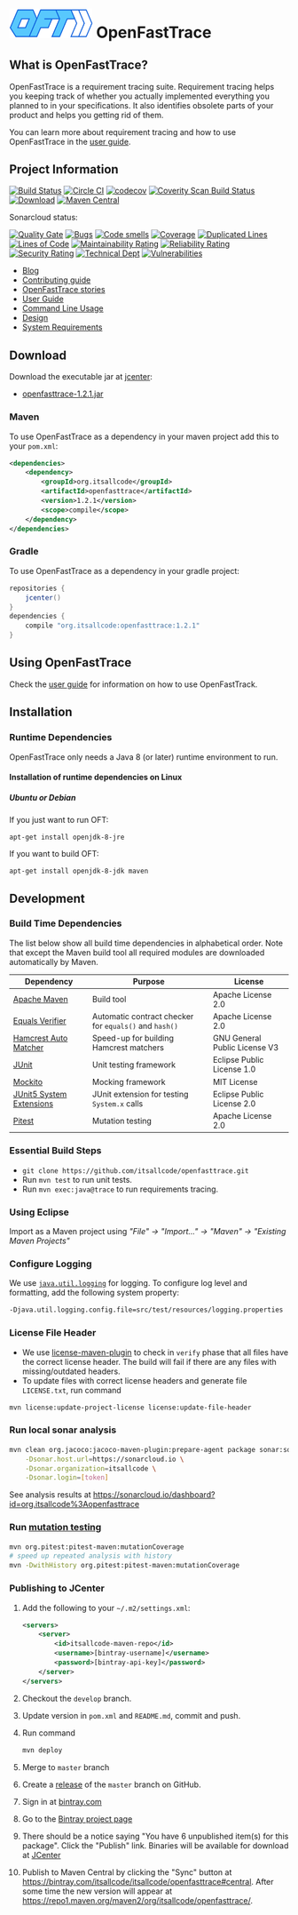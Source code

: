 # <img src="src/main/resources/openfasttrace_logo.svg" alt="OFT logo" width="150"/> OpenFastTrace

## What is OpenFastTrace?

OpenFastTrace is a requirement tracing suite. Requirement tracing helps you keeping track of whether you actually implemented everything you planned to in your specifications. It also identifies obsolete parts of your product and helps you getting rid of them.

You can learn more about requirement tracing and how to use OpenFastTrace in the [user guide](doc/user_guide.md).

## Project Information

[![Build Status](https://travis-ci.org/itsallcode/openfasttrace.svg)](https://travis-ci.org/itsallcode/openfasttrace)
[![Circle CI](https://circleci.com/gh/itsallcode/openfasttrace.svg?style=svg)](https://circleci.com/gh/itsallcode/openfasttrace)
[![codecov](https://codecov.io/gh/itsallcode/openfasttrace/branch/develop/graph/badge.svg)](https://codecov.io/gh/itsallcode/openfasttrace)
[![Coverity Scan Build Status](https://scan.coverity.com/projects/14936/badge.svg)](https://scan.coverity.com/projects/itsallcode-openfasttrace)
[![Download](https://api.bintray.com/packages/itsallcode/itsallcode/openfasttrace/images/download.svg)](https://bintray.com/itsallcode/itsallcode/openfasttrace/_latestVersion)
[![Maven Central](https://img.shields.io/maven-central/v/org.itsallcode/openfasttrace.svg?label=Maven%20Central)](http://search.maven.org/#search%7Cga%7C1%7Cg%3A%22org.itsallcode%22%20a%3A%22openfasttrace%22)

Sonarcloud status:

[![Quality Gate](https://sonarcloud.io/api/project_badges/measure?project=org.itsallcode%3Aopenfasttrace%3Adevelop&metric=alert_status)](https://sonarcloud.io/dashboard?id=org.itsallcode%3Aopenfasttrace%3Adevelop)
[![Bugs](https://sonarcloud.io/api/project_badges/measure?project=org.itsallcode%3Aopenfasttrace%3Adevelop&metric=bugs)](https://sonarcloud.io/dashboard?id=org.itsallcode%3Aopenfasttrace%3Adevelop)
[![Code smells](https://sonarcloud.io/api/project_badges/measure?project=org.itsallcode%3Aopenfasttrace%3Adevelop&metric=code_smells)](https://sonarcloud.io/dashboard?id=org.itsallcode%3Aopenfasttrace%3Adevelop)
[![Coverage](https://sonarcloud.io/api/project_badges/measure?project=org.itsallcode%3Aopenfasttrace%3Adevelop&metric=coverage)](https://sonarcloud.io/dashboard?id=org.itsallcode%3Aopenfasttrace%3Adevelop)
[![Duplicated Lines](https://sonarcloud.io/api/project_badges/measure?project=org.itsallcode%3Aopenfasttrace%3Adevelop&metric=duplicated_lines_density)](https://sonarcloud.io/dashboard?id=org.itsallcode%3Aopenfasttrace%3Adevelop)
[![Lines of Code](https://sonarcloud.io/api/project_badges/measure?project=org.itsallcode%3Aopenfasttrace%3Adevelop&metric=ncloc)](https://sonarcloud.io/dashboard?id=org.itsallcode%3Aopenfasttrace%3Adevelop)
[![Maintainability Rating](https://sonarcloud.io/api/project_badges/measure?project=org.itsallcode%3Aopenfasttrace%3Adevelop&metric=sqale_rating)](https://sonarcloud.io/dashboard?id=org.itsallcode%3Aopenfasttrace%3Adevelop)
[![Reliability Rating](https://sonarcloud.io/api/project_badges/measure?project=org.itsallcode%3Aopenfasttrace%3Adevelop&metric=reliability_rating)](https://sonarcloud.io/dashboard?id=org.itsallcode%3Aopenfasttrace%3Adevelop)
[![Security Rating](https://sonarcloud.io/api/project_badges/measure?project=org.itsallcode%3Aopenfasttrace%3Adevelop&metric=security_rating)](https://sonarcloud.io/dashboard?id=org.itsallcode%3Aopenfasttrace%3Adevelop)
[![Technical Dept](https://sonarcloud.io/api/project_badges/measure?project=org.itsallcode%3Aopenfasttrace%3Adevelop&metric=sqale_index)](https://sonarcloud.io/dashboard?id=org.itsallcode%3Aopenfasttrace%3Adevelop)
[![Vulnerabilities](https://sonarcloud.io/api/project_badges/measure?project=org.itsallcode%3Aopenfasttrace%3Adevelop&metric=vulnerabilities)](https://sonarcloud.io/dashboard?id=org.itsallcode%3Aopenfasttrace%3Adevelop)

* [Blog](https://blog.itsallcode.org/)
* [Contributing guide](CONTRIBUTING.md)
* [OpenFastTrace stories](https://github.com/itsallcode/openfasttrace/wiki/OFT-Stories)
* [User Guide](doc/user_guide.md)
* [Command Line Usage](doc/usage.txt)
* [Design](doc/design.md)
* [System Requirements](doc/system_requirements.md)

## Download

Download the executable jar at [jcenter](https://jcenter.bintray.com/org/itsallcode/openfasttrace/):

* [openfasttrace-1.2.1.jar](https://jcenter.bintray.com/org/itsallcode/openfasttrace/1.2.1/openfasttrace-1.2.1.jar)

### Maven

To use OpenFastTrace as a dependency in your maven project add this to your `pom.xml`:

```xml
<dependencies>
    <dependency>
        <groupId>org.itsallcode</groupId>
        <artifactId>openfasttrace</artifactId>
        <version>1.2.1</version>
        <scope>compile</scope>
    </dependency>
</dependencies>
```

### Gradle

To use OpenFastTrace as a dependency in your gradle project:

```groovy
repositories {
    jcenter()
}
dependencies {
    compile "org.itsallcode:openfasttrace:1.2.1"
}
```

## Using OpenFastTrace

Check the [user guide](doc/user_guide.md) for information on how to use OpenFastTrack.

## Installation

### Runtime Dependencies

OpenFastTrace only needs a Java 8 (or later) runtime environment to run.

#### Installation of runtime dependencies on Linux

##### Ubuntu or Debian

If you just want to run OFT:

    apt-get install openjdk-8-jre

If you want to build OFT:

    apt-get install openjdk-8-jdk maven

## Development

### Build Time Dependencies

The list below show all build time dependencies in alphabetical order. Note that except the Maven build tool all required modules are downloaded automatically by Maven.

| Dependency                                                                   | Purpose                                                | License                       |
-------------------------------------------------------------------------------|--------------------------------------------------------|--------------------------------
| [Apache Maven](https://maven.apache.org/)                                    | Build tool                                             | Apache License 2.0            |
| [Equals Verifier](https://github.com/jqno/equalsverifier)                    | Automatic contract checker for `equals()` and `hash()` | Apache License 2.0            |
| [Hamcrest Auto Matcher](https://github.com/itsallcode/hamcrest-auto-matcher) | Speed-up for building Hamcrest matchers                | GNU General Public License V3 |
| [JUnit](https://junit.org/junit5)                                            | Unit testing framework                                 | Eclipse Public License 1.0    |
| [Mockito](http://site.mockito.org/)                                          | Mocking framework                                      | MIT License                   |
| [JUnit5 System Extensions](https://github.com/itsallcode/junit5-system-extensions) | JUnit extension for testing `System.x` calls    | Eclipse Public License 2.0     |
| [Pitest](http://pitest.org/)                                                 | Mutation testing                                       | Apache License 2.0            |

### Essential Build Steps

* `git clone https://github.com/itsallcode/openfasttrace.git`
* Run `mvn test` to run unit tests.
* Run `mvn exec:java@trace` to run requirements tracing.

### Using Eclipse

Import as a Maven project using *"File" &rarr; "Import..." &rarr; "Maven" &rarr; "Existing Maven Projects"*

### Configure Logging

We use [`java.util.logging`](https://docs.oracle.com/javase/8/docs/technotes/guides/logging/overview.html) for logging. To configure log level and formatting, add the following system property:

```bash
-Djava.util.logging.config.file=src/test/resources/logging.properties
```

### License File Header

* We use [license-maven-plugin](http://www.mojohaus.org/license-maven-plugin) to check in `verify` phase that all files have the correct license header. The build will fail if there are any files with missing/outdated headers.
* To update files with correct license headers and generate file `LICENSE.txt`, run command

```bash
mvn license:update-project-license license:update-file-header
```

### Run local sonar analysis

```bash
mvn clean org.jacoco:jacoco-maven-plugin:prepare-agent package sonar:sonar \
    -Dsonar.host.url=https://sonarcloud.io \
    -Dsonar.organization=itsallcode \
    -Dsonar.login=[token]
```

See analysis results at https://sonarcloud.io/dashboard?id=org.itsallcode%3Aopenfasttrace

### Run [mutation testing](http://pitest.org)

```bash
mvn org.pitest:pitest-maven:mutationCoverage
# speed up repeated analysis with history
mvn -DwithHistory org.pitest:pitest-maven:mutationCoverage
```

### Publishing to JCenter

1. Add the following to your `~/.m2/settings.xml`:

    ```xml
    <servers>
        <server>
            <id>itsallcode-maven-repo</id>
            <username>[bintray-username]</username>
            <password>[bintray-api-key]</password>
        </server>
    </servers>
    ```

1. Checkout the `develop` branch.
1. Update version in `pom.xml` and `README.md`, commit and push.
1. Run command

    ```bash
    mvn deploy
    ```
1. Merge to `master` branch
1. Create a [release](https://github.com/itsallcode/openfasttrace/releases) of the `master` branch on GitHub.
1. Sign in at [bintray.com](https://bintray.com)
1. Go to the [Bintray project page](https://bintray.com/itsallcode/itsallcode/openfasttrace)
1. There should be a notice saying "You have 6 unpublished item(s) for this package". Click the "Publish" link. Binaries will be available for download at [JCenter](https://jcenter.bintray.com/org/itsallcode/openfasttrace/)
1. Publish to Maven Central by clicking the "Sync" button at https://bintray.com/itsallcode/itsallcode/openfasttrace#central. After some time the new version will appear at https://repo1.maven.org/maven2/org/itsallcode/openfasttrace/.


